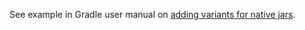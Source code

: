 See example in Gradle user manual on [adding variants for native jars](https://docs.gradle.org/6.0-rc-3/userguide/component_metadata_rules.html#adding_variants_for_native_jars).